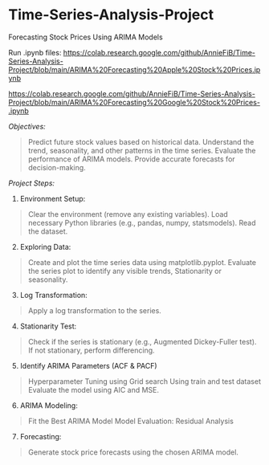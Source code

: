 # Time-Series-Analysis-Project
 Forecasting Stock Prices Using ARIMA Models


Run .ipynb files:
https://colab.research.google.com/github/AnnieFiB/Time-Series-Analysis-Project/blob/main/ARIMA%20Forecasting%20Apple%20Stock%20Prices.ipynb

https://colab.research.google.com/github/AnnieFiB/Time-Series-Analysis-Project/blob/main/ARIMA%20Forecasting%20Google%20Stock%20Prices-.ipynb

*Objectives:*
> Predict future stock values based on historical data.
>Understand the trend, seasonality, and other patterns in the time series.
> Evaluate the performance of ARIMA models.
> Provide accurate forecasts for decision-making.

*Project Steps:*
1. Environment Setup:
> Clear the environment (remove any existing variables).
> Load necessary Python libraries (e.g., pandas, numpy, statsmodels).
> Read the dataset.
2. Exploring Data:
> Create and plot the time series data using matplotlib.pyplot.
> Evaluate the series plot to identify any visible trends, Stationarity or seasonality.
3. Log Transformation:
> Apply a log transformation to the series.
4. Stationarity Test:
> Check if the series is stationary (e.g., Augmented Dickey-Fuller test).
> If not stationary, perform differencing.
5. Identify ARIMA Parameters (ACF & PACF)
> Hyperparameter Tuning using Grid search Using train and test dataset
> Evaluate the model using  AIC and MSE.
6. ARIMA Modeling:
> Fit the Best ARIMA Model
> Model Evaluation: Residual Analysis
7. Forecasting:
> Generate stock price forecasts using the chosen ARIMA model.
